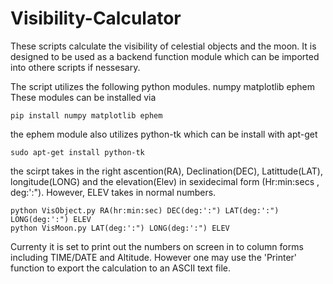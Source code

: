 # Visibility-Calculator


These scripts calculate the visibility of celestial objects and the moon. It is designed to be used as a backend function module which can be imported into othere scripts if nessesary.

The script utilizes the following python modules.
    numpy
    matplotlib
    ephem
These modules can be installed via 
    
    pip install numpy matplotlib ephem
    
the ephem module also utilizes python-tk which can be install with apt-get

    sudo apt-get install python-tk

the scirpt takes in the right ascention(RA), Declination(DEC), Latittude(LAT), longitude(LONG) and the elevation(Elev) in sexidecimal form (Hr:min:secs , deg:':"). However, ELEV takes in normal numbers.

    python VisObject.py RA(hr:min:sec) DEC(deg:':") LAT(deg:':") LONG(deg:':") ELEV 
    python VisMoon.py LAT(deg:':") LONG(deg:':") ELEV 

Currenty it is set to print out the numbers on screen in to column forms including TIME/DATE and Altitude. However one may use the 'Printer' function to export the calculation to an ASCII text file.

